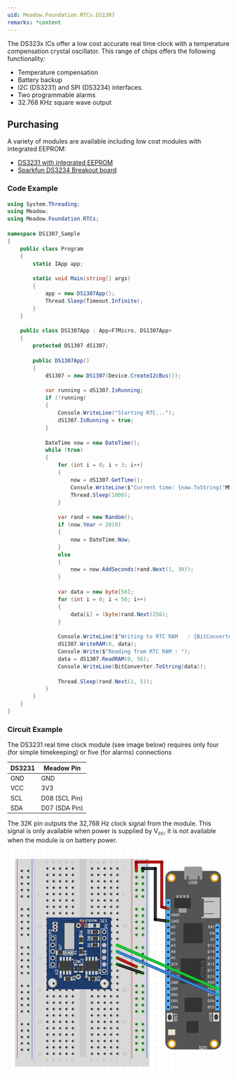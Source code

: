 ```yaml
---
uid: Meadow.Foundation.RTCs.DS1307
remarks: *content
---
```


The DS323x ICs offer a low cost accurate real time clock with a temperature compensation crystal oscillator.  This range of chips offers the following functionality:

* Temperature compensation
* Battery backup
* I2C (DS3231) and SPI (DS3234) interfaces.
* Two programmable alarms
* 32.768 KHz square wave output

## Purchasing

A variety of modules are available including low cost modules with integrated EEPROM:

* [DS3231 with integrated EEPROM](https://www.amazon.com/s/ref=nb_sb_noss?url=search-alias%3Daps&field-keywords=ds3231)
* [Sparkfun DS3234 Breakout board](https://www.sparkfun.com/products/10160)

### Code Example

```csharp
using System.Threading;
using Meadow;
using Meadow.Foundation.RTCs;

namespace DS1307_Sample
{
    public class Program
    {
        static IApp app;

        static void Main(string[] args)
        {
            app = new DS1307App();
            Thread.Sleep(Timeout.Infinite);
        }
    }
    
    public class DS1307App : App<F7Micro, DS1307App>
    {
        protected DS1307 dS1307;

        public DS1307App()
        {
            dS1307 = new DS1307(Device.CreateI2cBus());

            var running = dS1307.IsRunning;
            if (!running)
            {
                Console.WriteLine("Starting RTC...");
                dS1307.IsRunning = true;
            }

            DateTime now = new DateTime();
            while (true)
            {
                for (int i = 0; i < 3; i++)
                {
                    now = dS1307.GetTime();
                    Console.WriteLine($"Current time: {now.ToString("MM/dd/yy HH:mm:ss")}");
                    Thread.Sleep(1000);
                }

                var rand = new Random();
                if (now.Year < 2019)
                {
                    now = DateTime.Now;
                }
                else
                {
                    now = now.AddSeconds(rand.Next(1, 30));
                }

                var data = new byte[56];
                for (int i = 0; i < 56; i++)
                {
                    data[i] = (byte)rand.Next(256);
                }

                Console.WriteLine($"Writing to RTC RAM   : {BitConverter.ToString(data)}");
                dS1307.WriteRAM(0, data);
                Console.Write($"Reading from RTC RAM : ");
                data = dS1307.ReadRAM(0, 56);
                Console.WriteLine(BitConverter.ToString(data));

                Thread.Sleep(rand.Next(1, 5));            
            }
        }
    }
}
```

### Circuit Example

The DS3231 real time clock module (see image below) requires only four (for simple timekeeping) or five (for alarms) connections

| DS3231 | Meadow Pin    |
|---------|---------------|
| GND     | GND           |
| VCC     | 3V3           |
| SCL     | D08 (SCL Pin) |
| SDA     | D07 (SDA Pin) |

The 32K pin outputs the 32,768 Hz clock signal from the module.  This signal is only available when power is supplied by V<sub>cc</sub>, it is not available when the module is on battery power.

![](../../API_Assets/Meadow.Foundation.RTCs.DS1307/DS1307_Fritzing.png)

